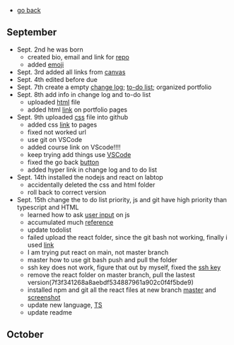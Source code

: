 - [go back](https://boyuan1228.github.io/)
## September

  - Sept. 2nd he was born
    - created bio, email and link for [repo](https://github.com/boyuan1228/boyuan1228.github.io/blob/main/README.md)
    - added [emoji](https://github.com/ikatyang/emoji-cheat-sheet/blob/master/README.md)
  - Sept. 3rd added all links from [canvas](https://udel.instructure.com/courses/1601987/pages/portfolio-description?module_item_id=21557713)
  - Sept. 4th edited before due
  - Sept. 7th create a empty [change log](https://github.com/boyuan1228/boyuan1228.github.io/blob/main/Required%20New%20Sections/Change%20Log.md); [to-do list](https://github.com/boyuan1228/boyuan1228.github.io/blob/main/Required%20New%20Sections/To%20Do.md); organized portfolio
  - Sept. 8th add info in change log and to-do list
    - uploaded [html](https://github.com/boyuan1228/boyuan1228.github.io/blob/main/Required%20New%20Sections/To%20Do.md) file
    - added html [link](https://boyuan1228.github.io/Knowledge%26Achievements/boyuanpages.html) on portfolio pages
  - Sept. 9th uploaded [css](https://github.com/boyuan1228/boyuan1228.github.io/blob/main/Knowledge%26Achievements/csspages.html) file into github
    - added css [link](https://boyuan1228.github.io/Knowledge%26Achievements/csspages.html) to pages
    - fixed not worked url
    - use git on VSCode
    - added course link on VScode!!!!
    - keep trying add things use [VSCode](https://github.com/boyuan1228/boyuan1228.github.io/blob/main/Required%20New%20Sections/vscode.jpg)
    - fixed the go back [button](https://boyuan1228.github.io/)
    - added hyper link in change log and to do list
  - Sept. 14th installed the nodejs and react on labtop
    - accidentally deleted the css and html folder
    - roll back to correct version
  - Sept. 15th change the to do list priority, js and git have high priority than typescript and HTML
    - learned how to ask [user input](https://youtu.be/15oNAHVuwIE?t=144) on js
    - accumulated much [reference](https://www.w3schools.com/jsref/)
    - update todolist
    - failed upload the react folder, since the git bash not working, finally i used [link](https://www.cloudbees.com/blog/remote-origin-already-exists-error)
    - I am trying put react on main, not master branch
    - master how to use git bash push and pull the folder
    - ssh key does not work, figure that out by myself, fixed the [ssh key](git@github.com:boyuan1228/boyuan1228.github.io.git)
    - remove the react folder on master branch, pull the lastest version(7f3f341268a8aebdf534887961a902c0f4f5bde9)
    - installed npm and git all the react files at new branch [master](https://github.com/boyuan1228/boyuan1228.github.io/tree/master) and [screenshot](https://boyuan1228.github.io/Knowledge%26Achievements/gitbash.png)
    - update new language, [TS](https://github.com/boyuan1228/boyuan1228.github.io/blob/main/Achievements/TypeS/index.ts)
    - update readme


## October
